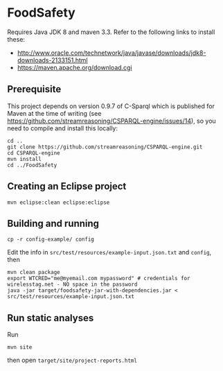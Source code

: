 # FoodSafety

Requires Java JDK 8 and maven 3.3. Refer to the following links to install these:
  * http://www.oracle.com/technetwork/java/javase/downloads/jdk8-downloads-2133151.html
  * https://maven.apache.org/download.cgi

## Prerequisite

This project depends on version 0.9.7 of C-Sparql which is published for Maven at the time of writing (see https://github.com/streamreasoning/CSPARQL-engine/issues/14), so you need to compile and install this locally:

```
cd ..
git clone https://github.com/streamreasoning/CSPARQL-engine.git
cd CSPARQL-engine
mvn install
cd ../FoodSafety
```

## Creating an Eclipse project

```
mvn eclipse:clean eclipse:eclipse
```

## Building and running
```
cp -r config-example/ config
```
Edit the info in ```src/test/resources/example-input.json.txt``` and ```config```, then
```
mvn clean package
export WTCRED="me@myemail.com mypassword" # credentials for wirelesstag.net - NO space in the password
java -jar target/foodsafety-jar-with-dependencies.jar < src/test/resources/example-input.json.txt
```

## Run static analyses

Run
```
mvn site
```
then open ```target/site/project-reports.html```
